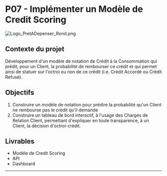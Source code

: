 # P07 - Implémenter un Modèle de Credit Scoring


![Logo_PretADepenser_Rond.png](attachment:Logo_PretADepenser_Rond.png)


## Contexte du projet
Développement d'un modèle de notation de Crédit à la Consommation qui prédit, pour un Client, la probabilité de rembourser ce crédit et qui permet ainsi de statuer sur l'octroi ou non de ce crédit (i.e. Crédit Accordé ou Crédit Refusé).


## Objectifs 
1. Construire un modèle de notation pour prédire la probabilité qu'un Client ne rembourse pas le crédit qu'il demande
2. Construire un tableau de bord interactif, à l'usage des Chargés de Relation Client, permettant d'expliquer en toute transparence, à un Client, la décision d'octroi-crédit.
   
## Livrables
- Modèle de Credit Scoring
- API
- Dashboard

---